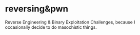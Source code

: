 # reversing&pwn

Reverse Engineering & Binary Exploitation Challenges, because I occasionally decide to do masochistic things.
